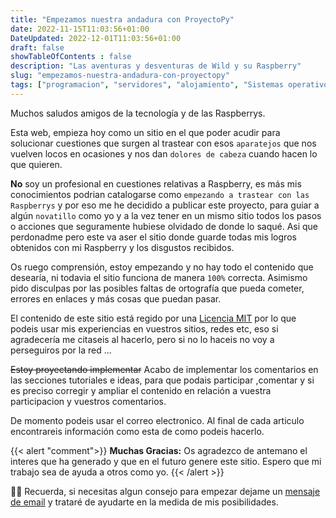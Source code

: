 ```yaml
---
title: "Empezamos nuestra andadura con ProyectoPy"
date: 2022-11-15T11:03:56+01:00
DateUpdated: 2022-12-01T11:03:56+01:00
draft: false
showTableOfContents : false
description: "Las aventuras y desventuras de Wild y su Raspberry"
slug: "empezamos-nuestra-andadura-con-proyectopy"
tags: ["programacion", "servidores", "alojamiento", "Sistemas operativos", "raspberrys"]
---
```


Muchos saludos amigos de la tecnología y de las Raspberrys. 

Esta web, empieza hoy como un sitio en el que poder acudir para solucionar cuestiones que surgen al trastear con esos `aparatejos` que nos vuelven locos en ocasiones y nos dan `dolores de cabeza` cuando hacen lo que quieren.

**No** soy un profesional en cuestiones relativas a Raspberry, es más mis conocimientos podrian catalogarse como `empezando a trastear con las Raspberrys` y por eso me he decidido a publicar este proyecto, para guiar a algún `novatillo` como yo y a la vez tener en un mismo sitio todos los pasos o acciones que seguramente hubiese olvidado de donde lo saqué. Asi que perdonadme pero este va aser el sitio donde guarde todas mis logros obtenidos con mi Raspberry y los disgustos recibidos.

Os ruego comprensión, estoy empezando y no hay todo el contenido que desearía, ni todavia el sitio funciona de manera `100%` correcta. Asimismo pido disculpas por las posibles faltas de ortografía que pueda cometer, errores en enlaces y más cosas que puedan pasar.

El contenido de este sitio está regido por una [Licencia MIT](/legal/licencia-mit/) por lo que podeis usar mis experiencias en vuestros sitios, redes etc, eso si agradecería me citaseis al hacerlo, pero si no lo haceis no voy a perseguiros por la red ...

~~Estoy proyectando implementar~~ Acabo de implementar los comentarios en las secciones tutoriales e ideas, para que podais participar ,comentar y si es preciso corregir y ampliar el contenido en relación a vuestra participacion y vuestros comentarios.

De momento podeis usar el correo electronico. Al final de cada articulo encontrareis información como esta de como podeis hacerlo.

{{< alert  "comment">}}
**Muchas Gracias:** Os agradezco de antemano el interes que ha generado y que en el futuro genere este sitio. 
Espero que mi trabajo sea de ayuda a otros como yo.
{{< /alert >}}

🙋‍♀️ Recuerda, si necesitas algun consejo para empezar dejame un [mensaje de email](mailto:proyectopy@gmx.es) y trataré de ayudarte en la medida de mis posibilidades.

